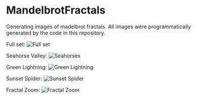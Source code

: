 # MandelbrotFractals
Generating images of madelbrot fractals. All images were programmatically generated by the code in this repository.

Full set:
![Full set](https://i.imgur.com/5o1Q1X4.png)

Seahorse Valley:
![Seahorses](https://i.imgur.com/ebu89xM.png)

Green Lightning:
![Green Lightning](https://i.imgur.com/LB3RIWG.png)

Sunset Spider:
![Sunset Spider](https://i.imgur.com/rUClXTo.png)

Fractal Zoom:
![Fractal Zoom](output.gif)
